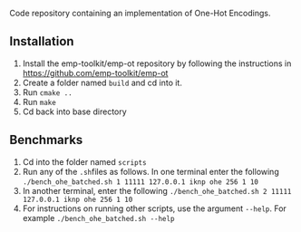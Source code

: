 Code repository containing an implementation of One-Hot Encodings.

## Installation

1. Install the emp-toolkit/emp-ot repository by following the instructions in https://github.com/emp-toolkit/emp-ot
2. Create a folder named `build` and cd into it.
3. Run `cmake ..`
4. Run `make`
5. Cd back into base directory

## Benchmarks
1. Cd into the folder named `scripts`
2. Run any of the `.sh`files as follows. In one terminal enter the following
	```./bench_ohe_batched.sh 1 11111 127.0.0.1 iknp ohe 256 1 10```
3. In another terminal, enter the following
	```./bench_ohe_batched.sh 2 11111 127.0.0.1 iknp ohe 256 1 10```
4. For instructions on running other scripts, use the argument `--help`. For example
	```./bench_ohe_batched.sh --help```